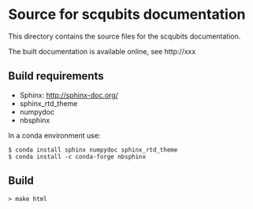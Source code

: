 Source for scqubits documentation
==================================

This directory contains the source files for the scqubits documentation.

The built documentation is available online, see http://xxx

[//]: # (TODO: fill in above link once ReadTheDocs is set up)

Build requirements
------------------

* Sphinx: http://sphinx-doc.org/
* sphinx_rtd_theme
* numpydoc
* nbsphinx

In a conda environment use:
    
    $ conda install sphinx numpydoc sphinx_rtd_theme
    $ conda install -c conda-forge nbsphinx

Build
-----

    > make html
